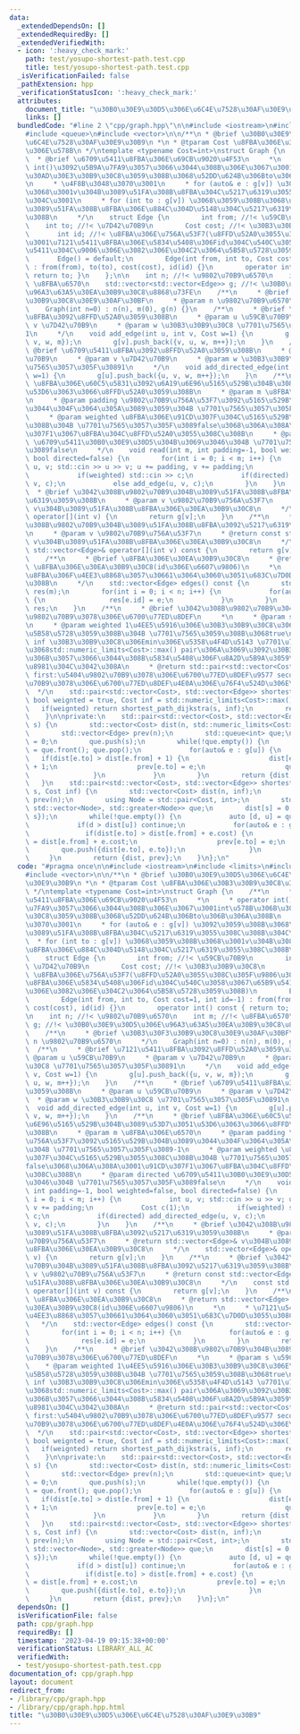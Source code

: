 ```yaml
---
data:
  _extendedDependsOn: []
  _extendedRequiredBy: []
  _extendedVerifiedWith:
  - icon: ':heavy_check_mark:'
    path: test/yosupo-shortest-path.test.cpp
    title: test/yosupo-shortest-path.test.cpp
  _isVerificationFailed: false
  _pathExtension: hpp
  _verificationStatusIcon: ':heavy_check_mark:'
  attributes:
    document_title: "\u30B0\u30E9\u30D5\u306E\u6C4E\u7528\u30AF\u30E9\u30B9"
    links: []
  bundledCode: "#line 2 \"cpp/graph.hpp\"\n\n#include <iostream>\n#include <limits>\n\
    #include <queue>\n#include <vector>\n\n/**\n * @brief \u30B0\u30E9\u30D5\u306E\
    \u6C4E\u7528\u30AF\u30E9\u30B9\n *\n * @tparam Cost \u8FBA\u306E\u30B3\u30B9\u30C8\
    \u306E\u578B\n */\ntemplate <typename Cost=int>\nstruct Graph {\n    /**\n   \
    \  * @brief \u6709\u5411\u8FBA\u306E\u69CB\u9020\u4F53\n     *\n     * operator\
    \ int()\u3092\u5B9A\u7FA9\u3057\u3066\u3044\u308B\u306E\u3067\u3001int\u578B\u306B\
    \u30AD\u30E3\u30B9\u30C8\u3059\u308B\u3068\u52DD\u624B\u306Bto\u306B\u306A\u308B\
    \n     * \u4F8B\u3048\u3070\u3001\n     * for (auto& e : g[v]) \u3092\u3059\u308B\
    \u3068\u3001v\u304B\u3089\u51FA\u308B\u8FBA\u304C\u5217\u6319\u3055\u308C\u308B\
    \u304C\u3001\n     * for (int to : g[v]) \u3068\u3059\u308B\u3068\u3001v\u304B\
    \u3089\u51FA\u308B\u8FBA\u306E\u884C\u304D\u5148\u304C\u5217\u6319\u3055\u308C\
    \u308B\n     */\n    struct Edge {\n        int from; //!< \u59CB\u70B9\n    \
    \    int to; //!< \u7D42\u70B9\n        Cost cost; //!< \u30B3\u30B9\u30C8\n \
    \       int id; //!< \u8FBA\u306E\u756A\u53F7(\u8FFD\u52A0\u3055\u308C\u305F\u9806\
    \u3001\u7121\u5411\u8FBA\u306E\u5834\u5408\u306Fid\u304C\u540C\u3058\u3067\u65B9\
    \u5411\u304C\u9006\u306E\u3082\u306E\u304C2\u3064\u5B58\u5728\u3059\u308B)\n \
    \       Edge() = default;\n        Edge(int from, int to, Cost cost=1, int id=-1)\
    \ : from(from), to(to), cost(cost), id(id) {}\n        operator int() const {\
    \ return to; }\n    };\n\n    int n; //!< \u9802\u70B9\u6570\n    int m; //!<\
    \ \u8FBA\u6570\n    std::vector<std::vector<Edge>> g; //!< \u30B0\u30E9\u30D5\u306E\
    \u96A3\u63A5\u30EA\u30B9\u30C8\u8868\u73FE\n    /**\n     * @brief \u30B3\u30F3\
    \u30B9\u30C8\u30E9\u30AF\u30BF\n     * @param n \u9802\u70B9\u6570\n     */\n\
    \    Graph(int n=0) : n(n), m(0), g(n) {}\n    /**\n     * @brief \u7121\u5411\
    \u8FBA\u3092\u8FFD\u52A0\u3059\u308B\n     * @param u \u59CB\u70B9\n     * @param\
    \ v \u7D42\u70B9\n     * @param w \u30B3\u30B9\u30C8 \u7701\u7565\u3057\u305F\u3089\
    1\n     */\n    void add_edge(int u, int v, Cost w=1) {\n        g[u].push_back({u,\
    \ v, w, m});\n        g[v].push_back({v, u, w, m++});\n    }\n    /**\n     *\
    \ @brief \u6709\u5411\u8FBA\u3092\u8FFD\u52A0\u3059\u308B\n     * @param u \u59CB\
    \u70B9\n     * @param v \u7D42\u70B9\n     * @param w \u30B3\u30B9\u30C8 \u7701\
    \u7565\u3057\u305F\u30891\n     */\n    void add_directed_edge(int u, int v, Cost\
    \ w=1) {\n        g[u].push_back({u, v, w, m++});\n    }\n    /**\n     * @brief\
    \ \u8FBA\u306E\u60C5\u5831\u3092\u6A19\u6E96\u5165\u529B\u304B\u3089\u53D7\u3051\
    \u53D6\u3063\u3066\u8FFD\u52A0\u3059\u308B\n     * @param m \u8FBA\u306E\u6570\
    \n     * @param padding \u9802\u70B9\u756A\u53F7\u3092\u5165\u529B\u304B\u3089\
    \u3044\u304F\u3064\u305A\u3089\u3059\u304B \u7701\u7565\u3057\u305F\u3089-1\n\
    \     * @param weighted \u8FBA\u306E\u91CD\u307F\u304C\u5165\u529B\u3055\u308C\
    \u308B\u304B \u7701\u7565\u3057\u305F\u3089false\u3068\u306A\u308A\u3001\u91CD\
    \u307F1\u3067\u8FBA\u304C\u8FFD\u52A0\u3055\u308C\u308B\n     * @param directed\
    \ \u6709\u5411\u30B0\u30E9\u30D5\u304B\u3069\u3046\u304B \u7701\u7565\u3057\u305F\
    \u3089false\n     */\n    void read(int m, int padding=-1, bool weighted=false,\
    \ bool directed=false) {\n        for(int i = 0; i < m; i++) {\n            int\
    \ u, v; std::cin >> u >> v; u += padding, v += padding;\n            Cost c(1);\n\
    \            if(weighted) std::cin >> c;\n            if(directed) add_directed_edge(u,\
    \ v, c);\n            else add_edge(u, v, c);\n        }\n    }\n    /**\n   \
    \  * @brief \u3042\u308B\u9802\u70B9\u304B\u3089\u51FA\u308B\u8FBA\u3092\u5217\
    \u6319\u3059\u308B\n     * @param v \u9802\u70B9\u756A\u53F7\n     * @return std::vector<Edge>&\
    \ v\u304B\u3089\u51FA\u308B\u8FBA\u306E\u30EA\u30B9\u30C8\n     */\n    std::vector<Edge>&\
    \ operator[](int v) {\n        return g[v];\n    }\n    /**\n     * @brief \u3042\
    \u308B\u9802\u70B9\u304B\u3089\u51FA\u308B\u8FBA\u3092\u5217\u6319\u3059\u308B\
    \n     * @param v \u9802\u70B9\u756A\u53F7\n     * @return const std::vector<Edge>&\
    \ v\u304B\u3089\u51FA\u308B\u8FBA\u306E\u30EA\u30B9\u30C8\n     */\n    const\
    \ std::vector<Edge>& operator[](int v) const {\n        return g[v];\n    }\n\
    \    /**\n     * @brief \u8FBA\u306E\u30EA\u30B9\u30C8\n     * @return std::vector<Edge>\
    \ \u8FBA\u306E\u30EA\u30B9\u30C8(id\u306E\u6607\u9806)\n     *\n     * \u7121\u5411\
    \u8FBA\u306F\u4EE3\u8868\u3057\u30661\u3064\u3060\u3051\u683C\u7D0D\u3055\u308C\
    \u308B\n     */\n    std::vector<Edge> edges() const {\n        std::vector<Edge>\
    \ res(m);\n        for(int i = 0; i < n; i++) {\n            for(auto& e : g[i])\
    \ {\n                res[e.id] = e;\n            }\n        }\n        return\
    \ res;\n    }\n    /**\n     * @brief \u3042\u308B\u9802\u70B9\u304B\u3089\u5404\
    \u9802\u70B9\u3078\u306E\u6700\u77ED\u8DEF\n     *\n     * @param s \u59CB\u70B9\
    \n     * @param weighted 1\u4EE5\u5916\u306E\u30B3\u30B9\u30C8\u306E\u8FBA\u304C\
    \u5B58\u5728\u3059\u308B\u304B \u7701\u7565\u3059\u308B\u3068true\n     * @param\
    \ inf \u30B3\u30B9\u30C8\u306Emin\u306E\u5358\u4F4D\u5143 \u7701\u7565\u3059\u308B\
    \u3068std::numeric_limits<Cost>::max() pair\u306A\u3069\u3092\u30B3\u30B9\u30C8\
    \u306B\u3057\u3066\u3044\u308B\u5834\u5408\u306F\u8A2D\u5B9A\u3059\u308B\u5FC5\
    \u8981\u304C\u3042\u308A\n     * @return std::pair<std::vector<Cost>, std::vector<Edge>>\
    \ first:\u5404\u9802\u70B9\u3078\u306E\u6700\u77ED\u8DEF\u9577 second:\u5404\u9802\
    \u70B9\u3078\u306E\u6700\u77ED\u8DEF\u4E0A\u306E\u76F4\u524D\u306E\u8FBA\n   \
    \  */\n    std::pair<std::vector<Cost>, std::vector<Edge>> shortest_path(int s,\
    \ bool weignted = true, Cost inf = std::numeric_limits<Cost>::max()) {\n     \
    \   if(weignted) return shortest_path_dijkstra(s, inf);\n        return shortest_path_bfs(s);\n\
    \    }\n\nprivate:\n    std::pair<std::vector<Cost>, std::vector<Edge>> shortest_path_bfs(int\
    \ s) {\n        std::vector<Cost> dist(n, std::numeric_limits<Cost>::max());\n\
    \        std::vector<Edge> prev(n);\n        std::queue<int> que;\n        dist[s]\
    \ = 0;\n        que.push(s);\n        while(!que.empty()) {\n            int u\
    \ = que.front(); que.pop();\n            for(auto& e : g[u]) {\n             \
    \   if(dist[e.to] > dist[e.from] + 1) {\n                    dist[e.to] = dist[e.from]\
    \ + 1;\n                    prev[e.to] = e;\n                    que.push(e.to);\n\
    \                }\n            }\n        }\n        return {dist, prev};\n \
    \   }\n    std::pair<std::vector<Cost>, std::vector<Edge>> shortest_path_dijkstra(int\
    \ s, Cost inf) {\n        std::vector<Cost> dist(n, inf);\n        std::vector<Edge>\
    \ prev(n);\n        using Node = std::pair<Cost, int>;\n        std::priority_queue<Node,\
    \ std::vector<Node>, std::greater<Node>> que;\n        dist[s] = 0;\n        que.push({0,\
    \ s});\n        while(!que.empty()) {\n            auto [d, u] = que.top(); que.pop();\n\
    \            if(d > dist[u]) continue;\n            for(auto& e : g[u]) {\n  \
    \              if(dist[e.to] > dist[e.from] + e.cost) {\n                    dist[e.to]\
    \ = dist[e.from] + e.cost;\n                    prev[e.to] = e;\n            \
    \        que.push({dist[e.to], e.to});\n                }\n            }\n   \
    \     }\n        return {dist, prev};\n    }\n};\n"
  code: "#pragma once\n\n#include <iostream>\n#include <limits>\n#include <queue>\n\
    #include <vector>\n\n/**\n * @brief \u30B0\u30E9\u30D5\u306E\u6C4E\u7528\u30AF\
    \u30E9\u30B9\n *\n * @tparam Cost \u8FBA\u306E\u30B3\u30B9\u30C8\u306E\u578B\n\
    \ */\ntemplate <typename Cost=int>\nstruct Graph {\n    /**\n     * @brief \u6709\
    \u5411\u8FBA\u306E\u69CB\u9020\u4F53\n     *\n     * operator int()\u3092\u5B9A\
    \u7FA9\u3057\u3066\u3044\u308B\u306E\u3067\u3001int\u578B\u306B\u30AD\u30E3\u30B9\
    \u30C8\u3059\u308B\u3068\u52DD\u624B\u306Bto\u306B\u306A\u308B\n     * \u4F8B\u3048\
    \u3070\u3001\n     * for (auto& e : g[v]) \u3092\u3059\u308B\u3068\u3001v\u304B\
    \u3089\u51FA\u308B\u8FBA\u304C\u5217\u6319\u3055\u308C\u308B\u304C\u3001\n   \
    \  * for (int to : g[v]) \u3068\u3059\u308B\u3068\u3001v\u304B\u3089\u51FA\u308B\
    \u8FBA\u306E\u884C\u304D\u5148\u304C\u5217\u6319\u3055\u308C\u308B\n     */\n\
    \    struct Edge {\n        int from; //!< \u59CB\u70B9\n        int to; //!<\
    \ \u7D42\u70B9\n        Cost cost; //!< \u30B3\u30B9\u30C8\n        int id; //!<\
    \ \u8FBA\u306E\u756A\u53F7(\u8FFD\u52A0\u3055\u308C\u305F\u9806\u3001\u7121\u5411\
    \u8FBA\u306E\u5834\u5408\u306Fid\u304C\u540C\u3058\u3067\u65B9\u5411\u304C\u9006\
    \u306E\u3082\u306E\u304C2\u3064\u5B58\u5728\u3059\u308B)\n        Edge() = default;\n\
    \        Edge(int from, int to, Cost cost=1, int id=-1) : from(from), to(to),\
    \ cost(cost), id(id) {}\n        operator int() const { return to; }\n    };\n\
    \n    int n; //!< \u9802\u70B9\u6570\n    int m; //!< \u8FBA\u6570\n    std::vector<std::vector<Edge>>\
    \ g; //!< \u30B0\u30E9\u30D5\u306E\u96A3\u63A5\u30EA\u30B9\u30C8\u8868\u73FE\n\
    \    /**\n     * @brief \u30B3\u30F3\u30B9\u30C8\u30E9\u30AF\u30BF\n     * @param\
    \ n \u9802\u70B9\u6570\n     */\n    Graph(int n=0) : n(n), m(0), g(n) {}\n  \
    \  /**\n     * @brief \u7121\u5411\u8FBA\u3092\u8FFD\u52A0\u3059\u308B\n     *\
    \ @param u \u59CB\u70B9\n     * @param v \u7D42\u70B9\n     * @param w \u30B3\u30B9\
    \u30C8 \u7701\u7565\u3057\u305F\u30891\n     */\n    void add_edge(int u, int\
    \ v, Cost w=1) {\n        g[u].push_back({u, v, w, m});\n        g[v].push_back({v,\
    \ u, w, m++});\n    }\n    /**\n     * @brief \u6709\u5411\u8FBA\u3092\u8FFD\u52A0\
    \u3059\u308B\n     * @param u \u59CB\u70B9\n     * @param v \u7D42\u70B9\n   \
    \  * @param w \u30B3\u30B9\u30C8 \u7701\u7565\u3057\u305F\u30891\n     */\n  \
    \  void add_directed_edge(int u, int v, Cost w=1) {\n        g[u].push_back({u,\
    \ v, w, m++});\n    }\n    /**\n     * @brief \u8FBA\u306E\u60C5\u5831\u3092\u6A19\
    \u6E96\u5165\u529B\u304B\u3089\u53D7\u3051\u53D6\u3063\u3066\u8FFD\u52A0\u3059\
    \u308B\n     * @param m \u8FBA\u306E\u6570\n     * @param padding \u9802\u70B9\
    \u756A\u53F7\u3092\u5165\u529B\u304B\u3089\u3044\u304F\u3064\u305A\u3089\u3059\
    \u304B \u7701\u7565\u3057\u305F\u3089-1\n     * @param weighted \u8FBA\u306E\u91CD\
    \u307F\u304C\u5165\u529B\u3055\u308C\u308B\u304B \u7701\u7565\u3057\u305F\u3089\
    false\u3068\u306A\u308A\u3001\u91CD\u307F1\u3067\u8FBA\u304C\u8FFD\u52A0\u3055\
    \u308C\u308B\n     * @param directed \u6709\u5411\u30B0\u30E9\u30D5\u304B\u3069\
    \u3046\u304B \u7701\u7565\u3057\u305F\u3089false\n     */\n    void read(int m,\
    \ int padding=-1, bool weighted=false, bool directed=false) {\n        for(int\
    \ i = 0; i < m; i++) {\n            int u, v; std::cin >> u >> v; u += padding,\
    \ v += padding;\n            Cost c(1);\n            if(weighted) std::cin >>\
    \ c;\n            if(directed) add_directed_edge(u, v, c);\n            else add_edge(u,\
    \ v, c);\n        }\n    }\n    /**\n     * @brief \u3042\u308B\u9802\u70B9\u304B\
    \u3089\u51FA\u308B\u8FBA\u3092\u5217\u6319\u3059\u308B\n     * @param v \u9802\
    \u70B9\u756A\u53F7\n     * @return std::vector<Edge>& v\u304B\u3089\u51FA\u308B\
    \u8FBA\u306E\u30EA\u30B9\u30C8\n     */\n    std::vector<Edge>& operator[](int\
    \ v) {\n        return g[v];\n    }\n    /**\n     * @brief \u3042\u308B\u9802\
    \u70B9\u304B\u3089\u51FA\u308B\u8FBA\u3092\u5217\u6319\u3059\u308B\n     * @param\
    \ v \u9802\u70B9\u756A\u53F7\n     * @return const std::vector<Edge>& v\u304B\u3089\
    \u51FA\u308B\u8FBA\u306E\u30EA\u30B9\u30C8\n     */\n    const std::vector<Edge>&\
    \ operator[](int v) const {\n        return g[v];\n    }\n    /**\n     * @brief\
    \ \u8FBA\u306E\u30EA\u30B9\u30C8\n     * @return std::vector<Edge> \u8FBA\u306E\
    \u30EA\u30B9\u30C8(id\u306E\u6607\u9806)\n     *\n     * \u7121\u5411\u8FBA\u306F\
    \u4EE3\u8868\u3057\u30661\u3064\u3060\u3051\u683C\u7D0D\u3055\u308C\u308B\n  \
    \   */\n    std::vector<Edge> edges() const {\n        std::vector<Edge> res(m);\n\
    \        for(int i = 0; i < n; i++) {\n            for(auto& e : g[i]) {\n   \
    \             res[e.id] = e;\n            }\n        }\n        return res;\n\
    \    }\n    /**\n     * @brief \u3042\u308B\u9802\u70B9\u304B\u3089\u5404\u9802\
    \u70B9\u3078\u306E\u6700\u77ED\u8DEF\n     *\n     * @param s \u59CB\u70B9\n \
    \    * @param weighted 1\u4EE5\u5916\u306E\u30B3\u30B9\u30C8\u306E\u8FBA\u304C\
    \u5B58\u5728\u3059\u308B\u304B \u7701\u7565\u3059\u308B\u3068true\n     * @param\
    \ inf \u30B3\u30B9\u30C8\u306Emin\u306E\u5358\u4F4D\u5143 \u7701\u7565\u3059\u308B\
    \u3068std::numeric_limits<Cost>::max() pair\u306A\u3069\u3092\u30B3\u30B9\u30C8\
    \u306B\u3057\u3066\u3044\u308B\u5834\u5408\u306F\u8A2D\u5B9A\u3059\u308B\u5FC5\
    \u8981\u304C\u3042\u308A\n     * @return std::pair<std::vector<Cost>, std::vector<Edge>>\
    \ first:\u5404\u9802\u70B9\u3078\u306E\u6700\u77ED\u8DEF\u9577 second:\u5404\u9802\
    \u70B9\u3078\u306E\u6700\u77ED\u8DEF\u4E0A\u306E\u76F4\u524D\u306E\u8FBA\n   \
    \  */\n    std::pair<std::vector<Cost>, std::vector<Edge>> shortest_path(int s,\
    \ bool weignted = true, Cost inf = std::numeric_limits<Cost>::max()) {\n     \
    \   if(weignted) return shortest_path_dijkstra(s, inf);\n        return shortest_path_bfs(s);\n\
    \    }\n\nprivate:\n    std::pair<std::vector<Cost>, std::vector<Edge>> shortest_path_bfs(int\
    \ s) {\n        std::vector<Cost> dist(n, std::numeric_limits<Cost>::max());\n\
    \        std::vector<Edge> prev(n);\n        std::queue<int> que;\n        dist[s]\
    \ = 0;\n        que.push(s);\n        while(!que.empty()) {\n            int u\
    \ = que.front(); que.pop();\n            for(auto& e : g[u]) {\n             \
    \   if(dist[e.to] > dist[e.from] + 1) {\n                    dist[e.to] = dist[e.from]\
    \ + 1;\n                    prev[e.to] = e;\n                    que.push(e.to);\n\
    \                }\n            }\n        }\n        return {dist, prev};\n \
    \   }\n    std::pair<std::vector<Cost>, std::vector<Edge>> shortest_path_dijkstra(int\
    \ s, Cost inf) {\n        std::vector<Cost> dist(n, inf);\n        std::vector<Edge>\
    \ prev(n);\n        using Node = std::pair<Cost, int>;\n        std::priority_queue<Node,\
    \ std::vector<Node>, std::greater<Node>> que;\n        dist[s] = 0;\n        que.push({0,\
    \ s});\n        while(!que.empty()) {\n            auto [d, u] = que.top(); que.pop();\n\
    \            if(d > dist[u]) continue;\n            for(auto& e : g[u]) {\n  \
    \              if(dist[e.to] > dist[e.from] + e.cost) {\n                    dist[e.to]\
    \ = dist[e.from] + e.cost;\n                    prev[e.to] = e;\n            \
    \        que.push({dist[e.to], e.to});\n                }\n            }\n   \
    \     }\n        return {dist, prev};\n    }\n};\n"
  dependsOn: []
  isVerificationFile: false
  path: cpp/graph.hpp
  requiredBy: []
  timestamp: '2023-04-19 09:15:38+00:00'
  verificationStatus: LIBRARY_ALL_AC
  verifiedWith:
  - test/yosupo-shortest-path.test.cpp
documentation_of: cpp/graph.hpp
layout: document
redirect_from:
- /library/cpp/graph.hpp
- /library/cpp/graph.hpp.html
title: "\u30B0\u30E9\u30D5\u306E\u6C4E\u7528\u30AF\u30E9\u30B9"
---
```


